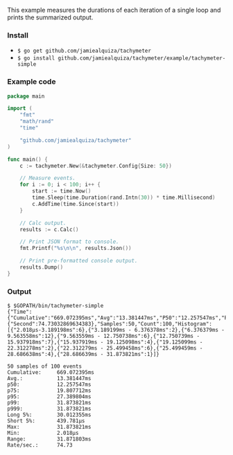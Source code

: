 This example measures the durations of each iteration of a single loop and prints the summarized output.

### Install
 - `$ go get github.com/jamiealquiza/tachymeter`
 - `$ go install github.com/jamiealquiza/tachymeter/example/tachymeter-simple`


### Example code
```go
package main

import (
	"fmt"
	"math/rand"
	"time"

	"github.com/jamiealquiza/tachymeter"
)

func main() {
	c := tachymeter.New(&tachymeter.Config{Size: 50})

	// Measure events.
	for i := 0; i < 100; i++ {
		start := time.Now()
		time.Sleep(time.Duration(rand.Intn(30)) * time.Millisecond)
		c.AddTime(time.Since(start))
	}

	// Calc output.
	results := c.Calc()

	// Print JSON format to console.
	fmt.Printf("%s\n\n", results.Json())

	// Print pre-formatted console output.
	results.Dump()
}
```

### Output
```
$ $GOPATH/bin/tachymeter-simple
{"Time":{"Cumulative":"669.072395ms","Avg":"13.381447ms","P50":"12.257547ms","P75":"19.807712ms","P95":"27.389804ms","P99":"31.873821ms","P999":"31.873821ms","Long5p":"30.012355ms","Short5p":"439.781µs","Max":"31.873821ms","Min":"2.018µs","Range":"31.871803ms"},"Rate":{"Second":74.73032869634383},"Samples":50,"Count":100,"Histogram":[{"2.018µs-3.189198ms":6},{"3.189199ms - 6.376378ms":2},{"6.376379ms - 9.563558ms":12},{"9.563559ms - 12.750738ms":6},{"12.750739ms - 15.937918ms":7},{"15.937919ms - 19.125098ms":4},{"19.125099ms - 22.312278ms":2},{"22.312279ms - 25.499458ms":6},{"25.499459ms - 28.686638ms":4},{"28.686639ms - 31.873821ms":1}]}

50 samples of 100 events
Cumulative:     669.072395ms
Avg.:           13.381447ms
p50:            12.257547ms
p75:            19.807712ms
p95:            27.389804ms
p99:            31.873821ms
p999:           31.873821ms
Long 5%:        30.012355ms
Short 5%:       439.781µs
Max:            31.873821ms
Min:            2.018µs
Range:          31.871803ms
Rate/sec.:      74.73
```
